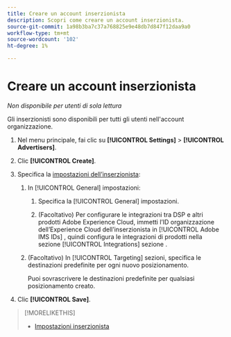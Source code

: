 ```yaml
---
title: Creare un account inserzionista
description: Scopri come creare un account inserzionista.
source-git-commit: 1a98b3ba7c37a768825e9e48db7d847f12daa9a0
workflow-type: tm+mt
source-wordcount: '102'
ht-degree: 1%

---
```


# Creare un account inserzionista

*Non disponibile per utenti di sola lettura*

Gli inserzionisti sono disponibili per tutti gli utenti nell&#39;account organizzazione.

1. Nel menu principale, fai clic su **[!UICONTROL Settings]** > **[!UICONTROL Advertisers]**.

1. Clic **[!UICONTROL Create]**.

1. Specifica la [impostazioni dell’inserzionista](advertiser-settings.md):

   1. In [!UICONTROL General] impostazioni:

      1. Specifica la [!UICONTROL General] impostazioni.

      1. (Facoltativo) Per configurare le integrazioni tra DSP e altri prodotti Adobe Experience Cloud, immetti l’ID organizzazione dell’Experience Cloud dell’inserzionista in [!UICONTROL Adobe IMS IDs] , quindi configura le integrazioni di prodotti nella sezione [!UICONTROL Integrations] sezione .
   1. (Facoltativo) In [!UICONTROL Targeting] sezioni, specifica le destinazioni predefinite per ogni nuovo posizionamento.

      Puoi sovrascrivere le destinazioni predefinite per qualsiasi posizionamento creato.


1. Clic **[!UICONTROL Save]**.

>[!MORELIKETHIS]
>
>* [Impostazioni inserzionista](/help/dsp/admin/advertiser-settings.md)

